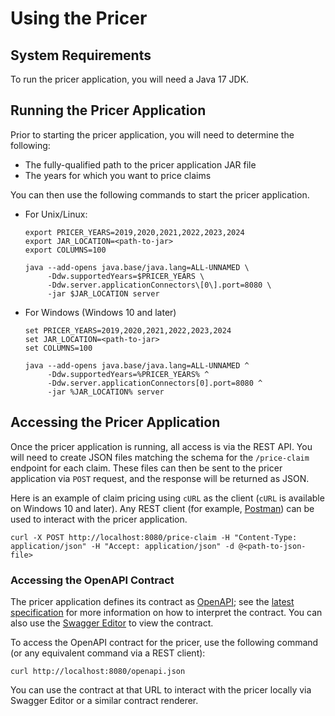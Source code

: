 # Using the Pricer

## System Requirements

To run the pricer application, you will need a Java 17 JDK.

## Running the Pricer Application

Prior to starting the pricer application, you will need to determine the following:

- The fully-qualified path to the pricer application JAR file
- The years for which you want to price claims

You can then use the following commands to start the pricer application.

- For Unix/Linux:

    ```shell
    export PRICER_YEARS=2019,2020,2021,2022,2023,2024
    export JAR_LOCATION=<path-to-jar>
    export COLUMNS=100

    java --add-opens java.base/java.lang=ALL-UNNAMED \
         -Ddw.supportedYears=$PRICER_YEARS \
         -Ddw.server.applicationConnectors\[0\].port=8080 \
         -jar $JAR_LOCATION server
    ```
- For Windows (Windows 10 and later)

    ```shell
    set PRICER_YEARS=2019,2020,2021,2022,2023,2024
    set JAR_LOCATION=<path-to-jar>
    set COLUMNS=100

    java --add-opens java.base/java.lang=ALL-UNNAMED ^
         -Ddw.supportedYears=%PRICER_YEARS% ^
         -Ddw.server.applicationConnectors[0].port=8080 ^
         -jar %JAR_LOCATION% server
    ```

## Accessing the Pricer Application

Once the pricer application is running, all access is via the REST API. You will need to create JSON files matching the schema for the `/price-claim` endpoint for each claim. These files can then be sent to the pricer application via `POST` request, and the response will be returned as JSON.

Here is an example of claim pricing using `cURL` as the client (`cURL` is available on Windows 10 and later). Any REST client (for example, [Postman](https://www.postman.com/)) can be used to interact with the pricer application.

```shell
curl -X POST http://localhost:8080/price-claim -H "Content-Type: application/json" -H "Accept: application/json" -d @<path-to-json-file>
```

### Accessing the OpenAPI Contract

The pricer application defines its contract as [OpenAPI](https://www.openapis.org/); see the [latest specification](https://spec.openapis.org/oas/latest.html) for more information on how to interpret the contract. You can also use the [Swagger Editor](https://editor.swagger.io/) to view the contract.

To access the OpenAPI contract for the pricer, use the following command (or any equivalent command via a REST client):

```shell
curl http://localhost:8080/openapi.json
```

You can use the contract at that URL to interact with the pricer locally via Swagger Editor or a similar contract renderer.
